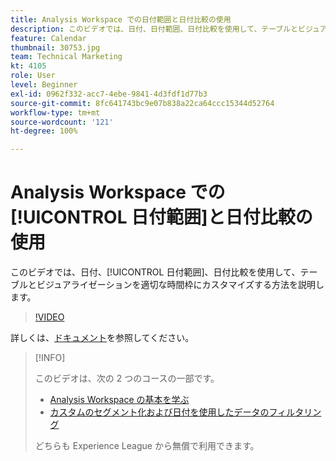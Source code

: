 ```yaml
---
title: Analysis Workspace での日付範囲と日付比較の使用
description: このビデオでは、日付、日付範囲、日付比較を使用して、テーブルとビジュアライゼーションを適切な時間枠にカスタマイズする方法を説明します。
feature: Calendar
thumbnail: 30753.jpg
team: Technical Marketing
kt: 4105
role: User
level: Beginner
exl-id: 0962f332-acc7-4ebe-9841-4d3fdf1d77b3
source-git-commit: 8fc641743bc9e07b838a22ca64ccc15344d52764
workflow-type: tm+mt
source-wordcount: '121'
ht-degree: 100%

---
```


# Analysis Workspace での[!UICONTROL 日付範囲]と日付比較の使用

このビデオでは、日付、[!UICONTROL 日付範囲]、日付比較を使用して、テーブルとビジュアライゼーションを適切な時間枠にカスタマイズする方法を説明します。

>[!VIDEO](https://video.tv.adobe.com/v/30753/?quality=12&learn=on)

詳しくは、[ドキュメント](https://experienceleague.adobe.com/docs/analytics/analyze/analysis-workspace/components/calendar-date-ranges/calendar.html?lang=ja)を参照してください。

>[!INFO]
>
> このビデオは、次の 2 つのコースの一部です。
> * [Analysis Workspace の基本を学ぶ](https://experienceleague.adobe.com/?recommended=Analytics-U-1-2020.1.workspace&amp;lang=ja)
> * [カスタムのセグメント化および日付を使用したデータのフィルタリング](https://experienceleague.adobe.com/?recommended=Analytics-U-1-2021.1.filterdata&amp;lang=ja)
>
> どちらも Experience League から無償で利用できます。
